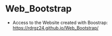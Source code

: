 # Web_Bootstrap
- Access to the Website created with Boostrap: https://rdrgz24.github.io/Web_Bootstrap/
